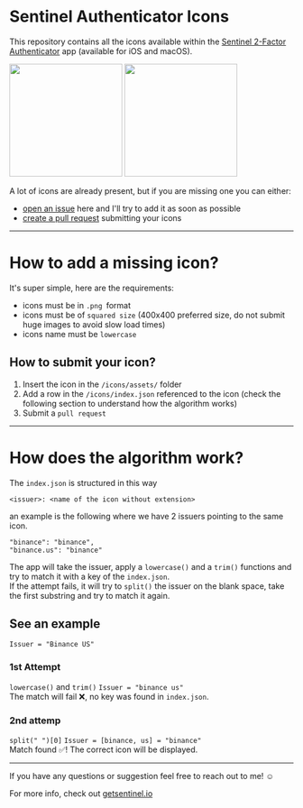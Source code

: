 # Sentinel Authenticator Icons
This repository contains all the icons available within the [Sentinel 2-Factor Authenticator](https://getsentinel.io/) app (available for iOS and macOS).
<div>
<img src="https://user-images.githubusercontent.com/10156527/178108743-47664cfb-e720-432a-8c20-514395b7f9d8.png" width="200">
<img src="https://user-images.githubusercontent.com/10156527/178108749-7a22321e-9cbe-421a-aee7-2c518e7aeb2b.png" width="200" margin-right="10">
</div>

A lot of icons are already present, but if you are missing one you can either:
- <ins>open an issue</ins> here and I'll try to add it as soon as possible
- <ins>create a pull request</ins> submitting your icons

-----

# How to add a missing icon?
It's super simple, here are the requirements:
- icons must be in ```.png ```format
- icons must be of ```squared size``` (400x400 preferred size, do not submit huge images to avoid slow load times)
- icons name must be ```lowercase```

## How to submit your icon?
1. Insert the icon in the ```/icons/assets/``` folder
2. Add a row in the ```/icons/index.json``` referenced to the icon (check the following section to understand how the algorithm works)
3. Submit a ```pull request```

------

# How does the algorithm work?
The ```index.json``` is structured in this way

```<issuer>: <name of the icon without extension>```

an example is the following where we have 2 issuers pointing to the same icon.
```
"binance": "binance",
"binance.us": "binance"
```

The app will take the issuer, apply a ```lowercase()``` and a ```trim()``` functions and try to match it with a key of the ```index.json```. <br>
If the attempt fails, it will try to ```split()``` the issuer on the blank space, take the first substring and try to match it again.

## See an example
```Issuer = "Binance US"```

### 1st Attempt
```lowercase()``` and ```trim()```
```Issuer = "binance us"``` <br>
The match will fail ❌, no key was found in ```index.json```.

### 2nd attemp
```split(" ")[0]```
```Issuer = [binance, us] = "binance"``` <br>
Match found ✅! The correct icon will be displayed.


------

If you have any questions or suggestion feel free to reach out to me! ☺️

For more info, check out [getsentinel.io](https://getsentinel.io/)
